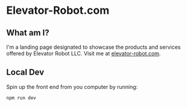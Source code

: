 # Elevator-Robot.com

## What am I?

I'm a landing page designated to showcase the products and services offered by Elevator Robot LLC. Visit me at [elevator-robot.com](https://elevator-robot.com).

## Local Dev

Spin up the front end from you computer by running:

```bash
npm run dev
```
